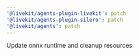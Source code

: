 ```yaml
---
'@livekit/agents-plugin-livekit': patch
'@livekit/agents-plugin-silero': patch
'@livekit/agents': patch
---
```


Update onnx runtime and cleanup resources
